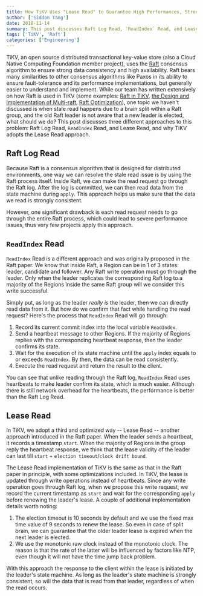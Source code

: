 ```yaml
---
title: How TiKV Uses "Lease Read" to Guarantee High Performances, Strong Consistency and Linearizability
author: ['Siddon Tang']
date: 2018-11-14
summary: This post discusses Raft Log Read, `ReadIndex` Read, and Lease Read, and why TiKV adopts the Lease Read approach.
tags: ['TiKV', 'Raft']
categories: ['Engineering']
---
```


TiKV, an open source distributed transactional key-value store (also a Cloud Native Computing Foundation member project), uses the [Raft](https://raft.github.io/) consensus algorithm to ensure strong data consistency and high availability. Raft bears many similarities to other consensus algorithms like Paxos in its ability to ensure fault-tolerance and its performance implementations, but generally easier to understand and implement. While our team has written extensively on how Raft is used in TiKV (some examples: [Raft in TiKV](https://pingcap.com/blog/2017-07-28-raftintikv/), [the Design and Implementation of Multi-raft](https://pingcap.com/blog/2017-08-15-multi-raft/), [Raft Optimization](https://pingcap.com/blog/optimizing-raft-in-tikv/)), one topic we haven't discussed is when stale read happens due to a brain split within a Raft group, and the old Raft leader is not aware that a new leader is elected, what should we do? This post discusses three different approaches to this problem: Raft Log Read, `ReadIndex` Read, and Lease Read, and why TiKV adopts the Lease Read approach.

## Raft Log Read

Because Raft is a consensus algorithm that is designed for distributed environments, one way we can resolve the stale read issue is by using the Raft process itself. Inside Raft, we can make the read request go through the Raft log. After the log is committed, we can then read data from the state machine during `apply`. This approach helps us make sure that the data we read is strongly consistent.

However, one significant drawback is each read request needs to go through the entire Raft process, which could lead to severe performance issues, thus very few projects apply this approach.

## `ReadIndex` Read

`ReadIndex` Read is a different approach and was originally proposed in the Raft paper. We know that inside Raft, a Region can be in 1 of 3 states: leader, candidate and follower. Any Raft write operation must go through the leader. Only when the leader replicates the corresponding Raft log to a majority of the Regions inside the same Raft group will we consider this write successful.

Simply put, as long as the leader *really is* the leader, then we can directly read data from it. But how do we confirm that fact while handling the read request? Here's the process that `ReadIndex` Read will go through:

1. Record its current commit index into the local variable `ReadIndex`.
2. Send a heartbeat message to other Regions. If the majority of Regions replies with the corresponding heartbeat response, then the leader confirms its state.
3. Wait for the execution of its state machine until the `apply` index equals to or exceeds `ReadIndex`. By then, the data can be read consistently.
4. Execute the read request and return the result to the client.

You can see that unlike reading through the Raft log, `ReadIndex` Read uses heartbeats to make leader confirm its state, which is much easier. Although there is still network overhead for the heartbeats, the performance is better than the Raft Log Read.

## Lease Read

In TiKV, we adopt a third and optimized way --  Lease Read -- another approach introduced in the Raft paper. When the leader sends a heartbeat, it records a timestamp `start`. When the majority of Regions in the group reply the heartbeat response, we think that the lease validity of the leader can last till `start` + `election timeout`/`clock drift bound`.

The Lease Read implementation of TiKV is the same as that in the Raft paper in principle, with some optimizations included. In TiKV, the lease is updated through write operations instead of heartbeats. Since any write operation goes through Raft log, when we propose this write request, we record the current timestamp as `start` and wait for the corresponding `apply` before renewing the leader's lease. A couple of additional implementation details worth noting:

1. The election timeout is 10 seconds by default and we use the fixed max time value of 9 seconds to renew the lease. So even in case of split brain, we can guarantee that the older leader lease is expired when the next leader is elected.
2. We use the monotonic raw clock instead of the monotonic clock. The reason is that the rate of the latter will be influenced by factors like NTP, even though it will not have the time jump back problem.

With this approach the response to the client within the lease is initiated by the leader's state machine. As long as the leader's state machine is strongly consistent, so will the data that is read from that leader, regardless of when the read occurs.
